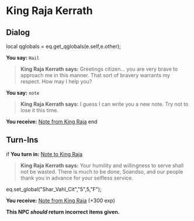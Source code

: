 # King Raja Kerrath







## Dialog

local qglobals = eq.get_qglobals(e.self,e.other);

**You say:** `Hail`



>**King Raja Kerrath says:** Greetings citizen... you are very brave to approach me in this manner.  That sort of bravery warrants my respect.  How may I help you?

**You say:** `note`



>**King Raja Kerrath says:** I guess I can write you a new note. Try not to lose it this time.


**You receive:**  [Note from King Raja](/item/18304)
end

## Turn-Ins



if **You turn in:** [Note to King Raja](/item/18299)


>**King Raja Kerrath says:** Your humility and willingness to serve shall not be wasted. There is much to be done, Soandso, and our people thank you in advance for your selfless service.


eq.set_global("Shar_Vahl_Cit","5",5,"F");





 **You receive:**  [Note from King Raja](/item/18304) (+300 exp)

**This NPC *should* return incorrect items given.**





